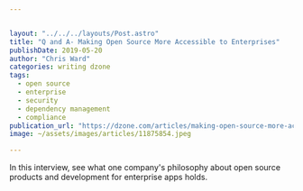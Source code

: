 ```yaml
---


layout: "../../../layouts/Post.astro"
title: "Q and A- Making Open Source More Accessible to Enterprises"
publishDate: 2019-05-20
author: "Chris Ward"
categories: writing dzone
tags: 
  - open source
  - enterprise
  - security
  - dependency management
  - compliance
publication_url: "https://dzone.com/articles/making-open-source-more-accessible-to-enterprises"
image: ~/assets/images/articles/11875854.jpeg

---
```

In this interview, see what one company's philosophy about open source products and development for enterprise apps holds.

